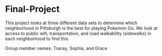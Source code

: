 # Final-Project
This project looks at three different data sets to determine which neighborhood in Pittsburgh is the best for playing Pokemon Go. We look at access to public wifi, transportation, and road walkability (sidewalks) in each neighborhood to find this. 

Group member names: Tracey, Sophia, and Grace
